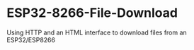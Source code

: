 # ESP32-8266-File-Download
Using HTTP and an HTML interface to download files from an ESP32/ESP8266
